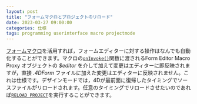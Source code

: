 ```yaml
---
layout: post
title: "フォームマクロとプロジェクトのリロード"
date: 2023-03-27 09:00:00
categories: 仕様
tags: programming userinterface macro projectmode
---
```


[フォームマクロ](https://blog.4d.com/ja/automate-repetitive-tasks-and-more-with-form-macros/)を活用すれば，フォームエディターに対する操作はなんでも自動化することができます。マクロの[`onInvoke()`](https://developer.4d.com/docs/ja/FormEditor/macros/#oninvoke)関数に渡されるForm Editor Macro Proxy オブジェクトの *$editor* を介して加えて変更はエディターに即反映されますが，直接 *.4DForm* ファイルに加えた変更はエディターに反映されません。これは仕様です。デザインモードでは，4Dが最前面に復帰したタイミングでソースファイルがリロードされます。任意のタイミングでリロードさせたいのであれば[`RELOAD PROJECT`](https://doc.4d.com/4Dv19/4D/19.6/RELOAD-PROJECT.301-6270050.ja.html)を実行することができます。
